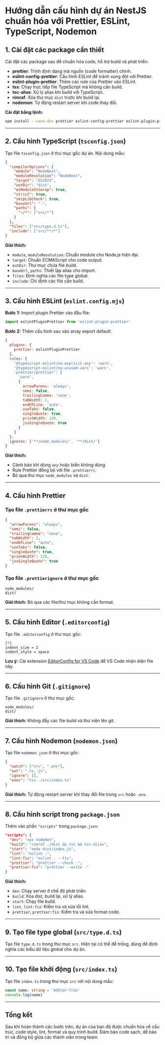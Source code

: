 # Hướng dẫn cấu hình dự án NestJS chuẩn hóa với Prettier, ESLint, TypeScript, Nodemon

## 1. Cài đặt các package cần thiết

Cài đặt các package sau để chuẩn hóa code, hỗ trợ build và phát triển:

- **prettier**: Trình định dạng mã nguồn (code formatter) chính.
- **eslint-config-prettier**: Cấu hình ESLint để tránh xung đột với Prettier.
- **eslint-plugin-prettier**: Thêm các rule của Prettier vào ESLint.
- **tsx**: Chạy trực tiếp file TypeScript mà không cần build.
- **tsc-alias**: Xử lý alias khi build với TypeScript.
- **rimraf**: Xóa thư mục `dist` trước khi build lại.
- **nodemon**: Tự động restart server khi code thay đổi.

**Cài đặt bằng lệnh:**

```sh
npm install --save-dev prettier eslint-config-prettier eslint-plugin-prettier tsx tsc-alias rimraf nodemon
```

---

## 2. Cấu hình TypeScript (`tsconfig.json`)

Tạo file `tsconfig.json` ở thư mục gốc dự án. Nội dung mẫu:

```json
{
  "compilerOptions": {
    "module": "NodeNext",
    "moduleResolution": "NodeNext",
    "target": "ES2023",
    "outDir": "dist",
    "esModuleInterop": true,
    "strict": true,
    "skipLibCheck": true,
    "baseUrl": ".",
    "paths": {
      "~/*": ["src/*"]
    }
  },
  "files": ["src/type.d.ts"],
  "include": ["src/**/*"]
}
```

**Giải thích:**

- `module`, `moduleResolution`: Chuẩn module cho Node.js hiện đại.
- `target`: Chuẩn ECMAScript cho code output.
- `outDir`: Thư mục chứa file build.
- `baseUrl`, `paths`: Thiết lập alias cho import.
- `files`: Định nghĩa các file type global.
- `include`: Chỉ định các file cần build.

---

## 3. Cấu hình ESLint (`eslint.config.mjs`)

**Bước 1:** Import plugin Prettier vào đầu file:

```js
import eslintPluginPrettier from 'eslint-plugin-prettier'
```

**Bước 2:** Thêm cấu hình sau vào array export default:

```js
{
  plugins: {
    prettier: eslintPluginPrettier
  },
  rules: {
    '@typescript-eslint/no-explicit-any': 'warn',
    '@typescript-eslint/no-unused-vars': 'warn',
    'prettier/prettier': [
      'warn',
      {
        arrowParens: 'always',
        semi: false,
        trailingComma: 'none',
        tabWidth: 2,
        endOfLine: 'auto',
        useTabs: false,
        singleQuote: true,
        printWidth: 120,
        jsxSingleQuote: true
      }
    ]
  },
  ignores: ['**/node_modules/', '**/dist/']
}
```

**Giải thích:**

- Cảnh báo khi dùng `any` hoặc biến không dùng.
- Rule Prettier đồng bộ với file `.prettierrc`.
- Bỏ qua thư mục `node_modules` và `dist`.

---

## 4. Cấu hình Prettier

### Tạo file `.prettierrc` ở thư mục gốc

```json
{
  "arrowParens": "always",
  "semi": false,
  "trailingComma": "none",
  "tabWidth": 2,
  "endOfLine": "auto",
  "useTabs": false,
  "singleQuote": true,
  "printWidth": 120,
  "jsxSingleQuote": true
}
```

### Tạo file `.prettierignore` ở thư mục gốc

```
node_modules/
dist/
```

**Giải thích:** Bỏ qua các file/thư mục không cần format.

---

## 5. Cấu hình Editor (`.editorconfig`)

Tạo file `.editorconfig` ở thư mục gốc:

```
[*]
indent_size = 2
indent_style = space
```

**Lưu ý:** Cài extension [EditorConfig for VS Code](https://marketplace.visualstudio.com/items?itemName=EditorConfig.EditorConfig) để VS Code nhận diện file này.

---

## 6. Cấu hình Git (`.gitignore`)

Tạo file `.gitignore` ở thư mục gốc:

```
node_modules/
dist/
```

**Giải thích:** Không đẩy các file build và thư viện lên git.

---

## 7. Cấu hình Nodemon (`nodemon.json`)

Tạo file `nodemon.json` ở thư mục gốc:

```json
{
  "watch": ["src", ".env"],
  "ext": ".ts,.js",
  "ignore": [],
  "exec": "tsx ./src/index.ts"
}
```

**Giải thích:** Tự động restart server khi thay đổi file trong `src` hoặc `.env`.

---

## 8. Cấu hình script trong `package.json`

Thêm vào phần `"scripts"` trong `package.json`:

```json
"scripts": {
  "dev": "npx nodemon",
  "build": "rimraf ./dist && tsc && tsc-alias",
  "start": "node dist/index.js",
  "lint": "eslint .",
  "lint:fix": "eslint . --fix",
  "prettier": "prettier --check .",
  "prettier:fix": "prettier --write ."
}
```

**Giải thích:**

- `dev`: Chạy server ở chế độ phát triển.
- `build`: Xóa dist, build lại, xử lý alias.
- `start`: Chạy file build.
- `lint`, `lint:fix`: Kiểm tra và sửa lỗi lint.
- `prettier`, `prettier:fix`: Kiểm tra và sửa format code.

---

## 9. Tạo file type global (`src/type.d.ts`)

Tạo file `type.d.ts` trong thư mục `src`. Hiện tại có thể để trống, dùng để định nghĩa các kiểu dữ liệu global cho dự án.

---

## 10. Tạo file khởi động (`src/index.ts`)

Tạo file `index.ts` trong thư mục `src` với nội dung mẫu:

```ts
const name: string = 'AdStar-Tran'
console.log(name)
```

---

## Tổng kết

Sau khi hoàn thành các bước trên, dự án của bạn đã được chuẩn hóa về cấu trúc, code style, lint, format và quy trình build. Đảm bảo code sạch, dễ bảo trì và đồng bộ giữa các thành viên trong team.
